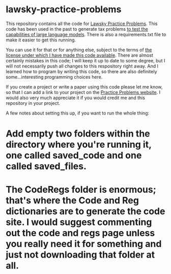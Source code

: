 # lawsky-practice-problems
This repository contains all the code for [Lawsky Practice Problems](https://www.lawskypracticeproblems.org/). This code has been used in the past to generate tax problems [to test the capabilities of large language models](https://papers.ssrn.com/sol3/papers.cfm?abstract_id=4476325). There is also a requirements.txt file to make it easier to get this running.

You can use it for that or for anything else, subject to the terms of [the license under which I have made this code available](https://www.gnu.org/licenses/agpl-3.0.en.html). There are almost certainly mistakes in this code; I will keep it up to date to some degree, but I will not necessarily push all changes to this respository right away. And I learned how to program by writing this code, so there are also definitely some...interesting programming choices here. 

If you create a project or write a paper using this code please let me know, so that I can add a link to your project on the [Practice Problems website](https://www.lawskypracticeproblems.org/otherprojects). I would also very much appreciate it if you would credit me and this repository in your project.

A few notes about setting this up, if you want to run the whole thing:
# Add empty two folders within the directory where you're running it, one called saved_code and one called saved_files.
# The CodeRegs folder is enormous; that's where the Code and Reg dictionaries are to generate the code site. I would suggest commenting out the code and regs page unless you really need it for something and just not downloading that folder at all.
